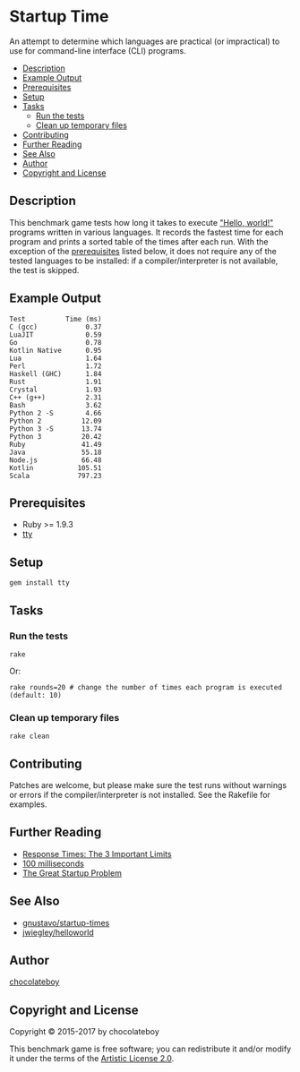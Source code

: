 # Startup Time

An attempt to determine which languages are practical (or impractical) to use for command-line interface (CLI) programs.

<!-- START doctoc generated TOC please keep comment here to allow auto update -->
<!-- DON'T EDIT THIS SECTION, INSTEAD RE-RUN doctoc TO UPDATE -->

- [Description](#description)
- [Example Output](#example-output)
- [Prerequisites](#prerequisites)
- [Setup](#setup)
- [Tasks](#tasks)
  - [Run the tests](#run-the-tests)
  - [Clean up temporary files](#clean-up-temporary-files)
- [Contributing](#contributing)
- [Further Reading](#further-reading)
- [See Also](#see-also)
- [Author](#author)
- [Copyright and License](#copyright-and-license)

<!-- END doctoc generated TOC please keep comment here to allow auto update -->

## Description

This benchmark game tests how long it takes to execute ["Hello, world!"](https://en.wikipedia.org/wiki/%22Hello,_World!%22_program) programs written in various languages. It records the fastest time for each program and prints a sorted table of the times after each run. With the exception of the [prerequisites](#prerequisites) listed below, it does not require any of the tested languages to be installed: if a compiler/interpreter is not available, the test is skipped.

## Example Output

    Test          Time (ms)
    C (gcc)            0.37
    LuaJIT             0.59
    Go                 0.78
    Kotlin Native      0.95
    Lua                1.64
    Perl               1.72
    Haskell (GHC)      1.84
    Rust               1.91
    Crystal            1.93
    C++ (g++)          2.31
    Bash               3.62
    Python 2 -S        4.66
    Python 2          12.09
    Python 3 -S       13.74
    Python 3          20.42
    Ruby              41.49
    Java              55.18
    Node.js           66.48
    Kotlin           105.51
    Scala            797.23

## Prerequisites

* Ruby >= 1.9.3
* [tty](https://github.com/peter-murach/tty#installation)

## Setup

    gem install tty

## Tasks

### Run the tests

    rake

Or:

    rake rounds=20 # change the number of times each program is executed (default: 10)

### Clean up temporary files

    rake clean

## Contributing

Patches are welcome, but please make sure the test runs without warnings or errors if the compiler/interpreter is not installed. See the Rakefile for examples.

## Further Reading

* [Response Times: The 3 Important Limits](https://www.nngroup.com/articles/response-times-3-important-limits/)
* [100 milliseconds](http://cogsci.stackexchange.com/questions/1664/what-is-the-threshold-where-actions-are-perceived-as-instant)
* [The Great Startup Problem](http://mail.openjdk.java.net/pipermail/mlvm-dev/2014-August/005866.html)

## See Also

* [gnustavo/startup-times](https://github.com/gnustavo/startup-times "A script to investigate the startup times of several programming languages")
* [jwiegley/helloworld](https://github.com/jwiegley/helloworld "A comparison of Hello, world startup times in various languages")

## Author

[chocolateboy](mailto:chocolate@cpan.org)

## Copyright and License

Copyright © 2015-2017 by chocolateboy

This benchmark game is free software; you can redistribute it and/or modify it under the
terms of the [Artistic License 2.0](http://www.opensource.org/licenses/artistic-license-2.0.php).
